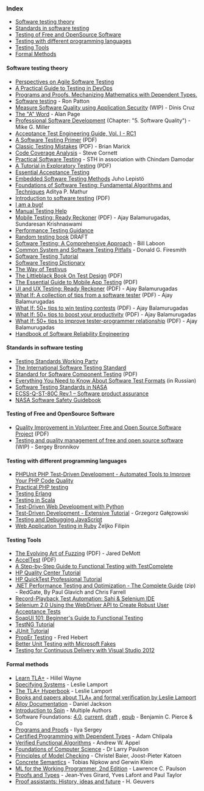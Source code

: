 ### Index

* [Software testing theory](#software-testing-theory)
* [Standards in software testing](#standards-in-software-testing)
* [Testing of Free and OpenSource Software](#testing-of-free-and-opensource-software)
* [Testing with different programming languages](#testing-with-different-programming-languages)
* [Testing Tools](#testing-tools)
* [Formal Methods](#formal-methods)

#### Software testing theory

* [Perspectives on Agile Software Testing](https://info.thoughtworks.com/ebook-agile-software-testing)
* [A Practical Guide to Testing in DevOps](https://leanpub.com/testingindevops)
* [Programs and Proofs. Mechanizing Mathematics with Dependent Types.](http://ilyasergey.net/pnp/)
* [Software testing](http://www.rehancodes.com/files/ron-patton-software-testing-1st-edition.pdf) - Ron Patton
* [Measure Software Quality using Application Security](https://github.com/DinisCruz/Book_Software_Quality/tree/master/content) (WIP) - Dinis Cruz
* [The "A" Word](https://leanpub.com/TheAWord) - Alan Page
* [Professional Software Development](http://mixmastamyk.bitbucket.org/pro_soft_dev/) (Chapter: "5. Software Quality") - Mike G. Miller
* [Acceptance Test Engineering Guide, Vol. I - RC1](https://testingguidance.codeplex.com/)
* [A Software Testing Primer](http://nickj69.webstore.s3-website-ap-southeast-2.amazonaws.com/downloads/newTestingPrimer_2016.pdf) (PDF)
* [Classic Testing Mistakes](http://www.exampler.com/testing-com/writings/classic/mistakes.pdf) (PDF) - Brian Marick
* [Code Coverage Analysis](http://www.bullseye.com/coverage.html) - Steve Cornett
* [Practical Software Testing](http://www.softwaretestinghelp.com/practical-software-testing-new-free-ebook-download/) - STH in association with Chindam Damodar
* [A Tutorial in Exploratory Testing](http://www.kaner.com/pdfs/QAIExploring.pdf) (PDF)
* [Essential Acceptance Testing](https://leanpub.com/essential_acceptance_testing/c/HgPDBsxyYT6q)
* [Embedded Software Testing Methods](https://www.theseus.fi/bitstream/handle/10024/46873/Lepisto_Juho.pdf?sequence=1) Juho Lepistö
* [Foundations of Software Testing: Fundamental Algorithms and Techniques](http://my.safaribooksonline.com/book/software-engineering-and-development/software-testing/9788131707951) Aditya P. Mathur
* [Introduction to software testing](http://ebooks.allfree-stuff.com/eBooks_down/Software%20Testing/Introduction%20to%20Software%20Testing.pdf) (PDF)
* [I am a bug!](http://www.amibug.com/iamabug/p01.html)
* [Manual Testing Help](http://www.softwaretestinghelp.com/manual-testing-help-ebook-free-download/)
* [Mobile Testing: Ready Reckoner](http://enjoytesting.files.wordpress.com/2013/10/mobile_testing_ready_reckoner.pdf) (PDF) - Ajay Balamurugadas, Sundaresan Krishnaswami
* [Performance Testing Guidance](https://perftestingguide.codeplex.com/)
* [Random testing book](https://github.com/regehr/random-testing-book) DRAFT
* [Software Testing: A Comprehensive Approach](https://github.com/laboon/ebook) - Bill Laboon
* [Common System and Software Testing Pitfalls](https://www.infoq.com/resource/articles/common-testing-pitfalls/en/resources/Common-System-and-Software-Testing-Pitfalls-excerpt.pdf) - Donald G. Firesmith
* [Software Testing Tutorial](http://www.tutorialspoint.com/software_testing/index.htm)
* [Software Testing Dictionary](http://www.tutorialspoint.com/software_testing_dictionary/index.htm)
* [The Way of Testivus](http://www.agitar.com/downloads/TheWayOfTestivus.pdf)
* [The Littleblack Book On Test Design](http://www.thetesteye.com/papers/TheLittleBlackBookOnTestDesign.pdf) (PDF)
* [The Essential Guide to Mobile App Testing](http://core.ecu.edu/STRG/materials/uTest_eBook_Mobile_Testing.pdf) (PDF)
* [UI and UX Testing: Ready Reckoner](http://enjoytesting.files.wordpress.com/2013/10/ui_and_ux_testing_ready_reckoner.pdf) (PDF) - Ajay Balamurugadas
* [What If: A collection of tips from a software tester](http://enjoytesting.files.wordpress.com/2013/10/whatif.pdf) (PDF) - Ajay Balamurugadas
* [What If: 50+ tips to win testing contests](http://enjoytesting.files.wordpress.com/2013/10/50tipstowintestingcontests.pdf) (PDF) - Ajay Balamurugadas
* [What If: 50+ tips to boost your productivity](http://enjoytesting.files.wordpress.com/2013/10/50-tips-to-boost-your-productivity.pdf) (PDF) - Ajay Balamurugadas
* [What If: 50+ tips to improve tester-programmer relationship](http://enjoytesting.files.wordpress.com/2013/10/50-tips-to-improve-tester-programmer-relationship.pdf) (PDF) - Ajay Balamurugadas
* [Handbook of Software Reliability Engineering](http://www.cse.cuhk.edu.hk/~lyu/book/reliability/)

#### Standards in software testing

* [Testing Standards Working Party](http://www.testingstandards.co.uk/)
* [The International Software Testing Standard](http://softwaretestingstandard.org/)
* [Standard for Software Component Testing](http://www.testingstandards.co.uk/Component%20Testing.pdf) (PDF)
* [Everything You Need to Know About Software Test Formats](https://dou.ua/lenta/articles/software-test-formats/) (in Russian)
* [Software Testing Standards in NASA](http://www.system-safety.org/Documents/NASA-GB-8719.13.pdf)
* [ECSS-Q-ST-80C Rev.1 – Software product assurance](http://ecss.nl/standard/ecss-q-st-80c-rev-1-software-product-assurance-15-february-2017/)
* [NASA Software Safety Guidebook](http://www.system-safety.org/Documents/NASA-GB-8719.13.pdf)

#### Testing of Free and OpenSource Software

* [Quality Improvement in Volunteer Free and Open Source Software Project](http://www.cyrius.com/publications/michlmayr-phd.pdf) (PDF)
* [Testing and quality management of free and open source software](https://github.com/ligurio/tos-book) (WIP) - Sergey Bronnikov


#### Testing with different programming languages

* [PHPUnit PHP Test-Driven Development - Automated Tools to Improve Your PHP Code Quality](http://refcardz.dzone.com/refcardz/phpunit-php-test-driven)
* [Practical PHP testing](http://www.giorgiosironi.com/2009/12/practical-php-testing-is-here.html)
* [Testing Erlang](https://github.com/zkessin/testing-erlang-book)
* [Testing in Scala](https://github.com/dhinojosa/testing-in-scala-book)
* [Test-Driven Web Development with Python](http://chimera.labs.oreilly.com/books/1234000000754/index.html)
* [Test-Driven Development - Extensive Tutorial](https://github.com/grzesiek-galezowski/tdd-ebook) - Grzegorz Gałęzowski
* [Testing and Debugging JavaScript](https://github.com/roblevintennis/Testing-and-Debugging-JavaScript)
* [Web Application Testing in Ruby](https://leanpub.com/watirbook/read) Željko Filipin


#### Testing Tools

* [The Evolving Art of Fuzzing](http://www.vdalabs.com/tools/The_Evolving_Art_of_Fuzzing.pdf) (PDF) - Jared DeMott
* [AccelTest](http://www.lausd.net/istem/2know_files/Software_Manual.pdf) (PDF)
* [A Step-by-Step Guide to Functional Testing with TestComplete](http://www2.smartbear.com/download-mqi-inbound-testcomplete-functional-testing-top-5-ebook-blog.html)
* [HP Quality Center Tutorial](http://www.tutorialspoint.com/qc/index.htm)
* [HP QuickTest Professional Tutorial](http://www.tutorialspoint.com/qtp/index.htm)
* [.NET Performance Testing and Optimization - The Complete Guide](http://download.red-gate.com/ebooks/DotNet/Perf_Test_and_opt_eBook.zip) (zip) -  RedGate, By Paul Glavich and Chris Farrell
* [Record-Playback Test Automation: Sahi & Selenium IDE](https://leanpub.com/manualToAutomatedWithSeleniumIDEAndSahi)
* [Selenium 2.0 Using the WebDriver API to Create Robust User Acceptance Tests](http://refcardz.dzone.com/refcardz/getting-started-selenium-20#refcard-download-social-buttons-display)
* [SoapUI 101: Beginner's Guide to Functional Testing](http://www2.smartbear.com/download-mqi-nbound-soapui-top-5-blast-ebook-blog.html)
* [TestNG Tutorial](http://www.tutorialspoint.com/testng/index.htm)
* [JUnit Tutorial](http://www.tutorialspoint.com/junit/index.htm)
* [PropEr Testing](http://propertesting.com/) - Fred Hebert
* [Better Unit Testing with Microsoft Fakes](https://social.technet.microsoft.com/wiki/contents/articles/11608.e-book-gallery-for-microsoft-technologies-en.aspx#Better_Unit_Testing_with_Microsoft_Fakes)
* [Testing for Continuous Delivery with Visual Studio 2012](https://social.technet.microsoft.com/wiki/contents/articles/11608.e-book-gallery-for-microsoft-technologies-en.aspx#Testing_for_Continuous_Delivery)


#### Formal methods

* [Learn TLA+](https://learntla.com) - Hillel Wayne
* [Specifying Systems](http://lamport.azurewebsites.net/tla/book.html) - Leslie Lamport
* [The TLA+ Hyperbook](http://lamport.azurewebsites.net/tla/hyperbook.html) - Leslie Lamport
* [Books and papers about TLA+ and formal verification by Leslie Lamport](https://www.microsoft.com/en-us/research/people/lamport/#)
* [Alloy Documentation](http://alloy.mit.edu/alloy/documentation.html) - Daniel Jackson
* [Introduction to Spin](http://spinroot.com/spin/Man/) - Multiple Authors
* Software Foundations: [4.0](https://www.cis.upenn.edu/~bcpierce/sf/sf-4.0/), [current](https://www.cis.upenn.edu/~bcpierce/sf/current/index.html), [draft](https://softwarefoundations.cis.upenn.edu/draft/)
, [epub](https://github.com/carliros/software-foundations-book) - Benjamin C. Pierce & Co
* [Programs and Proofs](http://ilyasergey.net/pnp/) - Ilya Sergey
* [Certified Programming with Dependent Types](http://adam.chlipala.net/cpdt/) - Adam Chlipala
* [Verified Functional Algorithms](http://www.cs.princeton.edu/~appel/vfa/) -  Andrew W. Appel
* [Foundations of Computer Science](https://www.cl.cam.ac.uk/teaching/1998/FoundsCS/) - Dr Larry Paulson
* [Principles of Model Checking](https://pdfs.semanticscholar.org/f126/9591359fddc20f95da10c7bd4c054080b447.pdf) - Christel Baier, Joost-Pieter Katoen
* [Concrete Semantics](http://concrete-semantics.org/) - Tobias Nipkow and Gerwin Klein 
* [ML for the Working Programmer, 2nd Edition](https://www.cl.cam.ac.uk/~lp15/MLbook/pub-details.html) - Lawrence C. Paulson
* [Proofs and Types](http://www.paultaylor.eu/stable/Proofs+Types.html) - Jean-Yves Girard, Yves Lafont and Paul Taylor
* [Proof assistants: History, ideas and future](http://www.ias.ac.in/article/fulltext/sadh/034/01/0003-0025) - H. Geuvers
